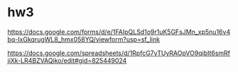 # hw3

https://docs.google.com/forms/d/e/1FAIpQLSd1o9r1uK5GFsJMn_xp5nu16v4bq-IxGkqrugWL8_hmx058YQ/viewform?usp=sf_link

https://docs.google.com/spreadsheets/d/1RpfcG7yTUyRAOpVO9qibIt6smRfjiXk-LR4BZVAQiko/edit#gid=825449024
